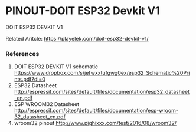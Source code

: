 # PINOUT-DOIT ESP32 Devkit V1
DOIT ESP32 DEVKIT V1

Related Aritcle: https://playelek.com/doit-esp32-devkit-v1/

### References
1. DOIT ESP32 DEVKIT V1 schematic https://www.dropbox.com/s/jefwxxtufgwg0ex/esp32_Schematic%20Prints.pdf?dl=0
2. ESP32 Datasheet http://espressif.com/sites/default/files/documentation/esp32_datasheet_en.pdf
3. ESP WROOM32 Datasheet http://espressif.com/sites/default/files/documentation/esp-wroom-32_datasheet_en.pdf
4. wroom32 pinout http://www.pighixxx.com/test/2016/08/wroom32/

